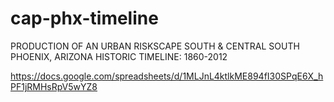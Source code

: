 # cap-phx-timeline
PRODUCTION OF AN URBAN RISKSCAPE SOUTH &amp; CENTRAL SOUTH PHOENIX, ARIZONA HISTORIC TIMELINE: 1860-2012

https://docs.google.com/spreadsheets/d/1MLJnL4ktlkME894fI30SPqE6X_hPF1jRMHsRpV5wYZ8
